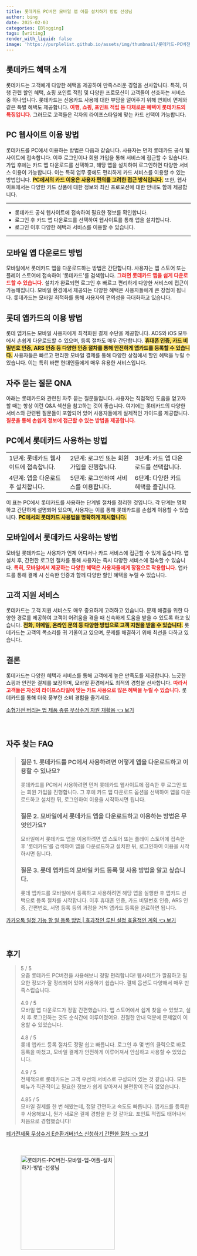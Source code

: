 ```yaml
---
title: 롯데카드 PC버전 모바일 앱 어플 설치하기 방법 선생님
author: bing
date: 2025-02-03
categories: [Blogging]
tags: [writing]
render_with_liquid: false
image: 'https://purplelist.github.io/assets/img/thumbnail/롯데카드-PC버전-모바일-앱-어플-설치하기-방법-선생님.webp'
---
```



<h2 id='롯데카드 혜택 소개'>롯데카드 혜택 소개</h2>

<p>롯데카드는 고객에게 다양한 혜택을 제공하여 만족스러운 경험을 선사합니다. 특히, 여행 관련 할인 혜택, 쇼핑 포인트 적립 및 다양한 프로모션이 고객들이 선호하는 서비스 중 하나입니다. 롯데카드는 신용카드 사용에 대한 부담을 덜어주기 위해 연회비 면제와 같은 특별 혜택도 제공합니다. <b><span style="color: #ee2323;">여행, 쇼핑, 포인트 적립 등 다채로운 혜택이 롯데카드의 특징입니다.</span></b> 그러므로 고객들은 각자의 라이프스타일에 맞는 카드 선택이 가능합니다.</p>

<h2 id='PC 웹사이트 이용 방법'>PC 웹사이트 이용 방법</h2>

<p>롯데카드를 PC에서 이용하는 방법은 다음과 같습니다. 사용자는 먼저 롯데카드 공식 웹사이트에 접속합니다. 이후 로그인이나 회원 가입을 통해 서비스에 접근할 수 있습니다. 가입 후에는 카드 앱 다운로드를 선택하고, 해당 앱을 설치하여 로그인하면 다양한 서비스 이용이 가능합니다. 이는 특히 업무 중에도 편리하게 카드 서비스를 이용할 수 있는 방법입니다. <b><span style="background-color: #ffe066;">PC에서의 카드 이용은 사용자 편의를 고려한 접근 방식입니다.</span></b> 또한, 웹사이트에서는 다양한 카드 상품에 대한 정보와 최신 프로모션에 대한 안내도 함께 제공합니다.</p>

<hr />

<ul>
    <li>롯데카드 공식 웹사이트에 접속하여 필요한 정보를 확인합니다.</li>
    <li>로그인 후 카드 앱 다운로드를 선택하여 웹사이트를 통해 앱을 설치합니다.</li>
    <li>로그인 이후 다양한 혜택과 서비스를 이용할 수 있습니다.</li>
</ul>

<hr />

<h2 id='모바일 앱 다운로드 방법'>모바일 앱 다운로드 방법</h2>

<p>모바일에서 롯데카드 앱을 다운로드하는 방법은 간단합니다. 사용자는 앱 스토어 또는 플레이 스토어에 접속하여 '롯데카드'를 검색합니다. <b><span style="color: #ee2323;">그러면 롯데카드 앱을 쉽게 다운로드할 수 있습니다.</span></b> 설치가 완료되면 로그인 후 빠르고 편리하게 다양한 서비스에 접근이 가능해집니다. 모바일 환경에서 제공되는 다양한 혜택은 사용자들에게 큰 장점이 됩니다. 롯데카드는 모바일 최적화를 통해 사용자의 편의성을 극대화하고 있습니다.</p>

<h2 id='롯데 앱카드의 이용 방법'>롯데 앱카드의 이용 방법</h2>

<p>롯데 앱카드는 모바일 사용자에게 최적화된 결제 수단을 제공합니다. AOS와 iOS 모두에서 손쉽게 다운로드할 수 있으며, 등록 절차도 매우 간단합니다. <b><span style="background-color: #ffe066;">휴대폰 인증, 카드 비밀번호 인증, ARS 인증 등 다양한 인증 절차를 통해 안전하게 앱카드를 등록할 수 있습니다.</span></b> 사용자들은 빠르고 편리한 모바일 결제를 통해 다양한 상점에서 할인 혜택을 누릴 수 있습니다. 이는 특히 바쁜 현대인들에게 매우 유용한 서비스입니다.</p>

<h2 id='자주 묻는 질문 QNA'>자주 묻는 질문 QNA</h2>

<p>아래는 롯데카드와 관련된 자주 묻는 질문들입니다. 사용자는 직접적인 도움을 얻고자 할 때는 항상 이런 Q&A 섹션을 참고하는 것이 좋습니다. 여기에는 롯데카드의 다양한 서비스와 관련된 질문들이 포함되어 있어 사용자들에게 실제적인 가이드를 제공합니다. <b><span style="color: #ee2323;">질문을 통해 손쉽게 정보에 접근할 수 있는 방법을 제공합니다.</span></b></p>

<h2 id='PC에서 롯데카드 사용하는 방법'>PC에서 롯데카드 사용하는 방법</h2>

<table>
    <tr>
        <td>1단계: 롯데카드 웹사이트에 접속합니다.</td>
        <td>2단계: 로그인 또는 회원가입을 진행합니다.</td>
        <td>3단계: 카드 앱 다운로드를 선택합니다.</td>
    </tr>
    <tr>
        <td>4단계: 앱을 다운로드 후 설치합니다.</td>
        <td>5단계: 로그인하여 서비스를 이용합니다.</td>
        <td>6단계: 다양한 카드 혜택을 즐깁니다.</td>
    </tr>
</table>

<p>이 표는 PC에서 롯데카드를 사용하는 단계별 절차를 정리한 것입니다. 각 단계는 명확하고 간단하게 설명되어 있으며, 사용자는 이를 통해 롯데카드를 손쉽게 이용할 수 있습니다. <b><span style="background-color: #ffe066;">PC에서의 롯데카드 사용법을 명확하게 제시합니다.</span></b></p>

<h2 id='모바일에서 롯데카드 사용하는 방법'>모바일에서 롯데카드 사용하는 방법</h2>

<p>모바일 롯데카드는 사용자가 언제 어디서나 카드 서비스에 접근할 수 있게 돕습니다. 앱 설치 후, 간편한 로그인 절차를 통해 사용자는 즉시 다양한 서비스에 접속할 수 있습니다. <b><span style="color: #ee2323;">특히, 모바일에서 제공하는 다양한 혜택은 사용자들에게 장점으로 작용합니다.</span></b> 앱카드를 통해 결제 시 신속한 인증과 함께 다양한 할인 혜택을 누릴 수 있습니다.</p>

<h2 id='고객 지원 서비스'>고객 지원 서비스</h2>

<p>롯데카드는 고객 지원 서비스도 매우 중요하게 고려하고 있습니다. 문제 해결을 위한 다양한 경로를 제공하여 고객이 어려움을 겪을 때 신속하게 도움을 받을 수 있도록 하고 있습니다. <b><span style="background-color: #ffe066;">전화, 이메일, 온라인 문의 등 다양한 방법으로 고객 지원을 받을 수 있습니다.</span></b> 롯데카드는 고객의 목소리를 귀 기울이고 있으며, 문제를 해결하기 위해 최선을 다하고 있습니다.</p>

<h2 id='결론'>결론</h2>

<p>롯데카드는 다양한 혜택과 서비스를 통해 고객에게 높은 만족도를 제공합니다. 느긋한 쇼핑과 안전한 결제를 보장하며, 모바일 환경에서도 최적의 경험을 선사합니다. <b><span style="color: #ee2323;">따라서 고객들은 자신의 라이프스타일에 맞는 카드 사용으로 많은 혜택을 누릴 수 있습니다.</span></b> 롯데카드를 통해 더욱 풍부한 소비 경험을 즐기세요.</p>


<p><a class="click-button" title="소형가전 버리는 법 제품 종류 무상수거 자원 재활용" href="https://purplelist.github.io/posts/%EC%86%8C%ED%98%95%EA%B0%80%EC%A0%84-%EB%B2%84%EB%A6%AC%EB%8A%94-%EB%B2%95-%EC%A0%9C%ED%92%88-%EC%A2%85%EB%A5%98-%EB%AC%B4%EC%83%81%EC%88%98%EA%B1%B0-%EC%9E%90%EC%9B%90-%EC%9E%AC%ED%99%9C%EC%9A%A9/" rel="dofollow">소형가전 버리는 법 제품 종류 무상수거 자원 재활용 👈 보기</a></p><br>
<h2 id='자주_찾는_FAQ'>자주 찾는 FAQ</h2>
<div itemscope="" itemtype="https://schema.org/FAQPage"> 
<blockquote> 
<div itemscope="" itemprop="mainEntity" itemtype="https://schema.org/Question"> 
<h3 itemprop="name">질문 1. 롯데카드를 PC에서 사용하려면 어떻게 앱을 다운로드하고 이용할 수 있나요?</h3> 
<div itemscope="" itemprop="acceptedAnswer" itemtype="https://schema.org/Answer"> 
<span itemprop="text"> 
<p>롯데카드를 PC에서 사용하려면 먼저 롯데카드 웹사이트에 접속한 후 로그인 또는 회원 가입을 진행합니다. 그 후에 카드 앱 다운로드 옵션을 선택하여 앱을 다운로드하고 설치한 뒤, 로그인하여 이용을 시작하시면 됩니다.</p> 
</span> 
</div> 
</div> 

<div itemscope="" itemprop="mainEntity" itemtype="https://schema.org/Question"> 
<h3 itemprop="name">질문 2. 모바일에서 롯데카드 앱을 다운로드하고 이용하는 방법은 무엇인가요?</h3> 
<div itemscope="" itemprop="acceptedAnswer" itemtype="https://schema.org/Answer"> 
<span itemprop="text"> 
<p>모바일에서 롯데카드 앱을 이용하려면 앱 스토어 또는 플레이 스토어에 접속한 후 '롯데카드'를 검색하여 앱을 다운로드하고 설치한 뒤, 로그인하여 이용을 시작하시면 됩니다.</p> 
</span> 
</div> 
</div> 

<div itemscope="" itemprop="mainEntity" itemtype="https://schema.org/Question"> 
<h3 itemprop="name">질문 3. 롯데 앱카드의 모바일 카드 등록 및 사용 방법을 알고 싶습니다.</h3> 
<div itemscope="" itemprop="acceptedAnswer" itemtype="https://schema.org/Answer"> 
<span itemprop="text"> 
<p>롯데 앱카드를 모바일에서 등록하고 사용하려면 해당 앱을 실행한 후 앱카드 선택으로 등록 절차를 시작합니다. 이후 휴대폰 인증, 카드 비밀번호 인증, ARS 인증, 간편번호, 서명 등록 등의 과정을 거쳐 앱카드 등록을 완료하면 됩니다.</p> 
</span> 
</div> 
</div> 

</blockquote> 
</div>
<p><a class="click-button" title="카카오톡 일정 기능 할 일 등록 방법 | 효과적인 루틴 설정 효율적인 계획" href="https://purplelist.github.io/posts/%EC%B9%B4%EC%B9%B4%EC%98%A4%ED%86%A1-%EC%9D%BC%EC%A0%95-%EA%B8%B0%EB%8A%A5-%ED%95%A0-%EC%9D%BC-%EB%93%B1%EB%A1%9D-%EB%B0%A9%EB%B2%95-%ED%9A%A8%EA%B3%BC%EC%A0%81%EC%9D%B8-%EB%A3%A8%ED%8B%B4-%EC%84%A4%EC%A0%95-%ED%9A%A8%EC%9C%A8%EC%A0%81%EC%9D%B8-%EA%B3%84%ED%9A%8D/" rel="dofollow">카카오톡 일정 기능 할 일 등록 방법 | 효과적인 루틴 설정 효율적인 계획 👈 보기</a></p><br>
<h2 id='후기'>후기</h2>
<div itemscope itemtype="https://schema.org/Product">
  <blockquote>
  <div itemprop="review" itemscope itemtype="https://schema.org/Review">
      <div itemprop="reviewRating" itemscope itemtype="https://schema.org/Rating"> <span itemprop="ratingValue">5</span> / <span itemprop="bestRating">5</span> </div>
      <span itemprop="reviewBody">요즘 롯데카드 PC버전을 사용해보니 정말 편리합니다! 웹사이트가 깔끔하고 필요한 정보가 잘 정리되어 있어 사용하기 쉽습니다. 결제 옵션도 다양해서 매우 만족스럽습니다.</span>
  </div>
  <br>
  <div itemprop="review" itemscope itemtype="https://schema.org/Review">
      <div itemprop="reviewRating" itemscope itemtype="https://schema.org/Rating"> <span itemprop="ratingValue">4.9</span> / <span itemprop="bestRating">5</span> </div>
      <span itemprop="reviewBody">모바일 앱 다운로드가 정말 간편했습니다. 앱 스토어에서 쉽게 찾을 수 있었고, 설치 후 로그인하는 것도 순식간에 이루어졌어요. 친절한 안내 덕분에 문제없이 이용할 수 있었습니다.</span>
  </div>
  <br>
  <div itemprop="review" itemscope itemtype="https://schema.org/Review">
      <div itemprop="reviewRating" itemscope itemtype="https://schema.org/Rating"> <span itemprop="ratingValue">4.8</span> / <span itemprop="bestRating">5</span> </div>
      <span itemprop="reviewBody">롯데 앱카드 등록 절차도 정말 쉽고 빠릅니다. 로그인 후 몇 번의 클릭으로 바로 등록을 마쳤고, 모바일 결제가 안전하게 이루어져서 안심하고 사용할 수 있었습니다.</span>
  </div>
  <br>
  <div itemprop="review" itemscope itemtype="https://schema.org/Review">
      <div itemprop="reviewRating" itemscope itemtype="https://schema.org/Rating"> <span itemprop="ratingValue">4.9</span> / <span itemprop="bestRating">5</span> </div>
      <span itemprop="reviewBody">전체적으로 롯데카드는 고객 우선의 서비스로 구성되어 있는 것 같습니다. 모든 메뉴가 직관적이고 필요한 정보가 쉽게 찾아져서 불편함이 전혀 없었습니다.</span>
  </div>
  <br>
  <div itemprop="review" itemscope itemtype="https://schema.org/Review">
      <div itemprop="reviewRating" itemscope itemtype="https://schema.org/Rating"> <span itemprop="ratingValue">4.85</span> / <span itemprop="bestRating">5</span> </div>
      <span itemprop="reviewBody">모바일 결제를 한 번 해봤는데, 정말 간편하고 속도도 빠릅니다. 앱카드를 등록한 후 사용해보니, 뭔가 새로운 결제 경험을 한 것 같아요. 포인트 적립도 태어나서 처음으로 경험했습니다!</span>
  </div>
  </blockquote>
</div>
<p><a class="click-button" title="폐가전제품 무상수거 E순환거버넌스 신청하기 간편한 절차" href="https://purplelist.github.io/posts/%ED%8F%90%EA%B0%80%EC%A0%84%EC%A0%9C%ED%92%88-%EB%AC%B4%EC%83%81%EC%88%98%EA%B1%B0-E%EC%88%9C%ED%99%98%EA%B1%B0%EB%B2%84%EB%84%8C%EC%8A%A4-%EC%8B%A0%EC%B2%AD%ED%95%98%EA%B8%B0-%EA%B0%84%ED%8E%B8%ED%95%9C-%EC%A0%88%EC%B0%A8/" rel="dofollow">폐가전제품 무상수거 E순환거버넌스 신청하기 간편한 절차 👈 보기</a></p><br>
<figure class="image"><img src="https://purplelist.github.io/assets/img/thumbnail/롯데카드-PC버전-모바일-앱-어플-설치하기-방법-선생님.webp" alt="롯데카드-PC버전-모바일-앱-어플-설치하기-방법-선생님" width="256" height="256"></figure>